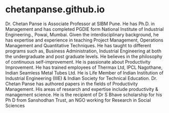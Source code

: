 # chetanpanse.github.io
Dr. Chetan Panse is Associate Professor at SIBM Pune. He has Ph.D. in Management and has completed PGDIE form National Institute of Industrial Engineering., Powai, Mumbai. Given the interdisciplinary background, he has expertise and experience in teaching Project Management, Operations Management and Quantitative Techniques. He has taught to different programs such as, Business Administration, Industrial Engineering at both the undergraduate and post graduate levels.  He believes in the philosophy of continuous self-improvement.  He is passionate about Productivity Improvement. He has trained employees of Thermax Ltd, IPCL Nagothane, Indian Seamless Metal Tubes Ltd. He is Life Member of   Indian Institution of Industrial Engineering (IIIE) &amp; Indian Society for Technical Education. Dr. Chetan Panse has authored papers in the fields of Productivity Management. His areas of research and expertise include productivity &amp; management science. He is the recipient of Dr S Bhave scholarship for his Ph D from Sanshodhan Trust, an NGO working for Research in Social Sciences
